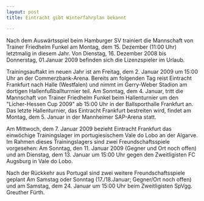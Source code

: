 ```yaml
---
layout: post
title: Eintracht gibt Winterfahrplan bekannt

---
```


Nach dem Auswärtsspiel beim Hamburger SV trainiert die Mannschaft von Trainer Friedhelm Funkel am Montag, dem 15. Dezember (11:00 Uhr) letztmalig in diesem Jahr. Von Dienstag, 16. Dezember 2008 bis Donnerstag, 01.Januar 2009 befinden sich die Lizenzspieler im Urlaub.

Trainingsauftakt im neuen Jahr ist am Freitag, dem 2. Januar 2009 um 15:00 Uhr an der Commerzbank-Arena. Bereits am folgenden Tag reist Eintracht Frankfurt nach Halle (Westfalen) und nimmt im Gerry-Weber Stadion am dortigen Hallenfußballturrnier teil. Am Sonntag, dem 4. Januar, tritt die Mannschaft von Trainer Friedhelm Funkel beim Hallenturnier um den "Licher-Hessen Cup 2009" ab 15:00 Uhr in der Ballsporthalle Frankfurt an. Das letzte Hallenturnier, das Eintracht Frankfurt bestreiten wird, findet am Montag, dem 5. Januar in der Mannheimer SAP-Arena statt.

Am Mittwoch, dem 7. Januar 2009 bezieht Eintracht Frankfurt das einwöchige Trainingslager im portugiesischem Vale do Lobo an der Algarve. Im Rahmen dieses Trainingslagers sind zwei Freundschaftsspiele vorgesehen: Am Sonntag, den 11. Januar 2009 (Gegner und Ort noch offen) und am Dienstag, dem 13. Januar um 15:00 Uhr gegen den Zweitligisten FC Augsburg in Vale do Lobo.

Nach der Rückkehr aus Portugal sind zwei weitere Freundschaftsspiele geplant Am Samstag oder Sonntag (17./18.Januar; Gegner/Ort noch offen) und am Samstag, dem 24. Januar um 15:00 Uhr beim Zweitligisten SpVgg. Greuther Fürth.
